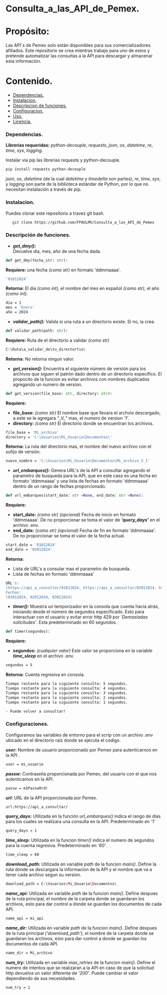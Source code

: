 # Consulta_a_las_API_de_Pemex.

# **Propósito:**  
   Las API´s de Pemex solo están disponibles para sus comercializadores afiliados. Este repositorio se crea mientras trabajo para uno de estos y pretende automatizar las consultas a la API para descargar y almacenar esta información.  

# **Contenido.**  
- [Dependencias.]()
- [Instalacion.]()
- [Descripcion de funciones.]()
- [Configuracion.]()
- [Uso.]()
- [Licencia.]()
   
### **Dependencias.**  

**Librerias requeridas:** *python-decouple*, *requests*, *json*, *os*, *datetime*, *re*, *time*, *sys*, *logging*.  

Instalar via pip las librerias requests y  python-decouple.  
```bash
pip install requests python-decouple
```
*json*, *os*, *datetime* (de la cual *datetime* y *timedelta* son partes), *re*, *time*, *sys*, y *logging* son parte de la biblioteca estándar de Python, por lo que no necesitan instalación a través de pip.  


### **Instalacion.**  

Puedes clonar este repositorio a travez  git bash. 
```bash
   git clone https://github.com/FPAULMV/Consulta_a_las_API_de_Pemex

```
### **Descripción de funciones.**  

- ***get_dmy():***  
Devuelve dia, mes, año de una fecha dada.
```python
def get_dmy(fecha_str: str):
```
**Requiere:** una fecha *(como str)* en formato 'ddmmaaaa'.  
```bash
'01012024'
```
**Retorna:** El dia *(como int)*, el nombre del mes en español *(como str)*, el año *(como int)*.
```bash
dia = 1
mes = 'Enero'
año = 2024
```

- ***validar_path():***
Valida si una ruta a un directorio existe. Si no, la crea.
```python
def validar_path(path: str):
```
**Requiere:** Ruta de el directorio a validar *(como str)*
```bash
C:\Ruta\a_validar_de\tu_directortio\
```
**Retorna:** No retorna ningun valor.  

- ***get_version():***
Encuentra el siguiente número de versión para los archivos que siguen el patrón dado dentro de un directorio específico. El propocito de la funcion es evitar archivos con nombres duplicados agregando un numero de version. 
```python
def get_version(file_base: str, directory: str):
```  
**Requiere:** 
   - **file_base:** *(como str)*
     El nombre base que llevara el archvio descargado, a este se le agregara *"\_V\_"* mas, el numero de version *'1'*.
   - **directory:** *(como str)*
     El directorio donde se encuentran los archivos.
```bash
file_base = 'Mi_archivo'
directory = 'C:\Usuarios\Mi_Usuario\Documentos\'
```
**Retorna:** La ruta del directorio mas, el nombre del nuevo archivo con el sufijo de versión.  
```bash
nuevo_nombre = 'C:\Usuarios\Mi_Usuario\Documentos\Mi_archivo_V_1'
```

- ***url_embarques():***
Genera URL's de la API  a consultar agregando el parametro de busqueda para la API, que en este caso es una fecha en formato 'ddmmaaaa' y una lista de fechas en formato 'ddmmaaaa' dentro de un rango de fechas proporcionado.
```python
def url_embarques(start_date: str =None, end_date: str =None):
```  

**Requiere:**  
   - **start_date:** *(como str)* *(opcional)*
     Fecha de inicio en formato 'ddmmaaaa'. De no proporcionar se toma el valor de ***'query_days'*** en el archivo .env.
   - **end_date:** *(como str)* *(opcional)*
     Fecha de fin en formato 'ddmmaaaa'. De no proporcionar se toma el valor de la fecha actual.
```bash
start_date = '01012024'
end_date = '03012024'
```

**Retorna:**
   - Lista de URL's a consular mas el parametro de busqueda. 
   - Lista de fechas en formato 'ddmmaaaa'
```bash
URL's:
(https://api_a_consultar/01012024, https://api_a_consultar/02012024, https://api_a_consultar/03012024)
Fechas:
(01012024, 02012024, 03012024)
```

- ***timer():***
Muestra un temporizador en la consola que cuenta hacia atrás, iniciando desde el número de segundos especificado. Esto para interactuar con el usuario y evitar error http 429 por *'Demasiadas solicitudes'*. Esta predeterminado en 60 segundos. 
```python
def timer(segundos):
```
**Requiere:**
   - **segundos:** *(cualquier valor)*
     Este valor se proporciona en la variable ***time_sleep*** en el archivo .env.
```bash
segundos = 5
```
**Retorna:** Cuenta regresiva en consola. 
```bash
Tiempo restante para la siguiente consulta: 5 segundos.
Tiempo restante para la siguiente consulta: 4 segundos.
Tiempo restante para la siguiente consulta: 3 segundos.
Tiempo restante para la siguiente consulta: 2 segundos.
Tiempo restante para la siguiente consulta: 1 segundos.

- Puede volver a consultar!
```

### **Configuraciones.**  

Configuramos las variables de entorno para el scrip con un archivo .env ubicado en el directorio raíz donde se ejecuta el codigo. 

***user:*** Nombre de usuario proporcionado por Pemex para autenticarnos en la API .
```bash
user = mi_usuario
```
***passw:*** Contraseña proporcionada por Pemex, del usuario con el que nos autenticamos en la API.
```bash
passw = m1Passw0rd!
```
***url:*** URL de la API proporcionada por Pemex. 
```bash
url:https://api_a_consultar/
```
***query_days:*** Utilizada en la función *url_embarques()* indica el rango de días para los cuales se realizara una consulta en la API. Predeterminado en *'1'*
```bash
query_days = 1 
```
***time_sleep:*** Utilizada en la funcion *timer()* indica el numero de segundos para la cuenta regresiva. Predeterminado en *'60'*.
```bash
time_sleep = 60 
```
***download_path:*** Utilizada en variable *path* de la funcion *main()*. Define la ruta donde se descargara la informacion de la API y el nombre que va a tener cada archivo segun su version. 
```bash
download_path = C:\Usuarios\Mi_Usuario\Documentos\
```  
***name_api:*** Utilizada en variable *path* de la funcion *main()*. Define despues de la ruta principal, el nombre de la carpeta donde se guardaran los archivos, esto para dar control a donde se guardan los documentos de cada API. 
```bash
name_api = mi_api
```
***name_dir:*** Utilizada en variable *path* de la funcion *main()*. Define despues de la ruta principal *('download_path')*, el nombre de la carpeta donde se guardaran los archivos, esto para dar control a donde se guardan los documentos de cada API. 
```bash
name_dir = Mi_archivo
```
***num_try:*** Utilizada en variable *max_retries* de la funcion *main()*. Define el numero de intentos que se realizaran a la API en caso de que la solicitud http devuelva un valor diferente de *'200'*. Puede cambiar el valor dependiendo de sus necesidades. 
```bash
num_try = 1
```



